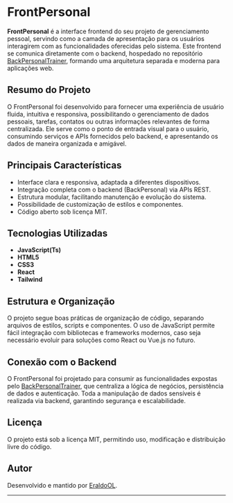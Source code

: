 
# FrontPersonal

**FrontPersonal** é a interface frontend do seu projeto de gerenciamento pessoal, servindo como a camada de apresentação para os usuários interagirem com as funcionalidades oferecidas pelo sistema. Este frontend se comunica diretamente com o backend, hospedado no repositório [BackPersonalTrainer](https://github.com/EraldoOL/BackPersonalTrainer), formando uma arquitetura separada e moderna para aplicações web.

## Resumo do Projeto

O FrontPersonal foi desenvolvido para fornecer uma experiência de usuário fluida, intuitiva e responsiva, possibilitando o gerenciamento de dados pessoais, tarefas, contatos ou outras informações relevantes de forma centralizada. Ele serve como o ponto de entrada visual para o usuário, consumindo serviços e APIs fornecidos pelo backend, e apresentando os dados de maneira organizada e amigável.

## Principais Características

- Interface clara e responsiva, adaptada a diferentes dispositivos.
- Integração completa com o backend (BackPersonal) via APIs REST.
- Estrutura modular, facilitando manutenção e evolução do sistema.
- Possibilidade de customização de estilos e componentes.
- Código aberto sob licença MIT.

## Tecnologias Utilizadas

- **JavaScript(Ts)**
- **HTML5**
- **CSS3**
- **React**
- **Tailwind**

## Estrutura e Organização

O projeto segue boas práticas de organização de código, separando arquivos de estilos, scripts e componentes. O uso de JavaScript permite fácil integração com bibliotecas e frameworks modernos, caso seja necessário evoluir para soluções como React ou Vue.js no futuro.

## Conexão com o Backend

O FrontPersonal foi projetado para consumir as funcionalidades expostas pelo [BackPersonalTrainer](https://github.com/EraldoOL/BackPersonalTrainer), que centraliza a lógica de negócios, persistência de dados e autenticação. Toda a manipulação de dados sensíveis é realizada via backend, garantindo segurança e escalabilidade.

## Licença

O projeto está sob a licença MIT, permitindo uso, modificação e distribuição livre do código.

## Autor

Desenvolvido e mantido por [EraldoOL](https://github.com/EraldoOL).

---
